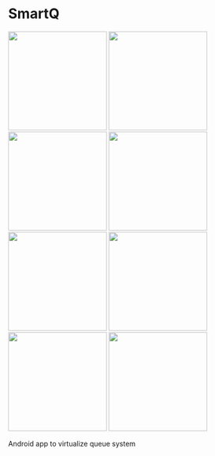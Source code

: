 # SmartQ

<img src="https://github.com/vaibhavkollipara/SmartQ/blob/master/screenshots/homescreen.png?raw=true" width="200"/> <img src="https://github.com/vaibhavkollipara/SmartQ/blob/master/screenshots/homescreen.png?raw=true" width="200"/> <img src="https://github.com/vaibhavkollipara/SmartQ/blob/master/screenshots/HostUI.png?raw=true" width="200"/> <img src="https://github.com/vaibhavkollipara/SmartQ/blob/master/screenshots/QueueShareUI.png?raw=true" width="200"/> <img src="https://github.com/vaibhavkollipara/SmartQ/blob/master/screenshots/Host_interface_for%20operating_queue.png?raw=true" width="200"/> <img src="https://github.com/vaibhavkollipara/SmartQ/blob/master/screenshots/ClientUI_to_join_via_QR.png?raw=true" width="200"/> <img src="https://github.com/vaibhavkollipara/SmartQ/blob/master/screenshots/ClientUI_to_join_via_bluetooth.png?raw=true" width="200"/> <img src="https://github.com/vaibhavkollipara/SmartQ/blob/master/screenshots/ClientUI_for_Queue_Status.png?raw=true" width="200"/>


Android app to virtualize queue system
